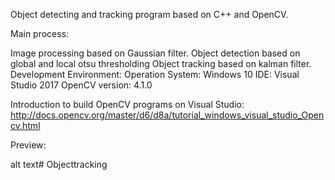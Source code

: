 Object detecting and tracking program based on C++ and OpenCV.

Main process:

Image processing based on Gaussian filter.
Object detection based on global and local otsu thresholding
Object tracking based on kalman filter.
Development Environment:
Operation System: Windows 10
IDE: Visual Studio 2017
OpenCV version: 4.1.0

Introduction to build OpenCV programs on Visual Studio:
http://docs.opencv.org/master/d6/d8a/tutorial_windows_visual_studio_Opencv.html

Preview:

alt text# Objecttracking
